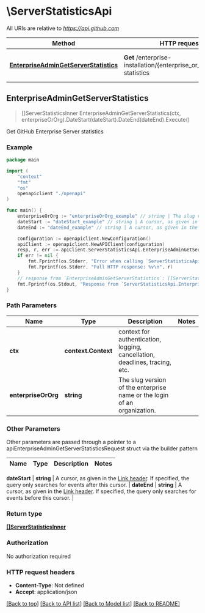 # \ServerStatisticsApi

All URIs are relative to *https://api.github.com*

Method | HTTP request | Description
------------- | ------------- | -------------
[**EnterpriseAdminGetServerStatistics**](ServerStatisticsApi.md#EnterpriseAdminGetServerStatistics) | **Get** /enterprise-installation/{enterprise_or_org}/server-statistics | Get GitHub Enterprise Server statistics



## EnterpriseAdminGetServerStatistics

> []ServerStatisticsInner EnterpriseAdminGetServerStatistics(ctx, enterpriseOrOrg).DateStart(dateStart).DateEnd(dateEnd).Execute()

Get GitHub Enterprise Server statistics



### Example

```go
package main

import (
    "context"
    "fmt"
    "os"
    openapiclient "./openapi"
)

func main() {
    enterpriseOrOrg := "enterpriseOrOrg_example" // string | The slug version of the enterprise name or the login of an organization.
    dateStart := "dateStart_example" // string | A cursor, as given in the [Link header](https://docs.github.com/rest/overview/resources-in-the-rest-api#link-header). If specified, the query only searches for events after this cursor. (optional)
    dateEnd := "dateEnd_example" // string | A cursor, as given in the [Link header](https://docs.github.com/rest/overview/resources-in-the-rest-api#link-header). If specified, the query only searches for events before this cursor. (optional)

    configuration := openapiclient.NewConfiguration()
    apiClient := openapiclient.NewAPIClient(configuration)
    resp, r, err := apiClient.ServerStatisticsApi.EnterpriseAdminGetServerStatistics(context.Background(), enterpriseOrOrg).DateStart(dateStart).DateEnd(dateEnd).Execute()
    if err != nil {
        fmt.Fprintf(os.Stderr, "Error when calling `ServerStatisticsApi.EnterpriseAdminGetServerStatistics``: %v\n", err)
        fmt.Fprintf(os.Stderr, "Full HTTP response: %v\n", r)
    }
    // response from `EnterpriseAdminGetServerStatistics`: []ServerStatisticsInner
    fmt.Fprintf(os.Stdout, "Response from `ServerStatisticsApi.EnterpriseAdminGetServerStatistics`: %v\n", resp)
}
```

### Path Parameters


Name | Type | Description  | Notes
------------- | ------------- | ------------- | -------------
**ctx** | **context.Context** | context for authentication, logging, cancellation, deadlines, tracing, etc.
**enterpriseOrOrg** | **string** | The slug version of the enterprise name or the login of an organization. | 

### Other Parameters

Other parameters are passed through a pointer to a apiEnterpriseAdminGetServerStatisticsRequest struct via the builder pattern


Name | Type | Description  | Notes
------------- | ------------- | ------------- | -------------

 **dateStart** | **string** | A cursor, as given in the [Link header](https://docs.github.com/rest/overview/resources-in-the-rest-api#link-header). If specified, the query only searches for events after this cursor. | 
 **dateEnd** | **string** | A cursor, as given in the [Link header](https://docs.github.com/rest/overview/resources-in-the-rest-api#link-header). If specified, the query only searches for events before this cursor. | 

### Return type

[**[]ServerStatisticsInner**](ServerStatisticsInner.md)

### Authorization

No authorization required

### HTTP request headers

- **Content-Type**: Not defined
- **Accept**: application/json

[[Back to top]](#) [[Back to API list]](../README.md#documentation-for-api-endpoints)
[[Back to Model list]](../README.md#documentation-for-models)
[[Back to README]](../README.md)

